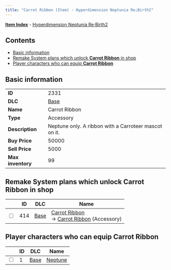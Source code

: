 ```yaml
---
title: "Carrot Ribbon (Item) - Hyperdimension Neptunia Re;Birth2"
---
```


[**Item Index**](/neptunia/rb2/item/index.html) - [Hyperdimension Neptunia Re;Birth2](/neptunia/rb2)

## Contents

- [Basic information](#basic-information)
- [Remake System plans which unlock **Carrot Ribbon** in shop](#remake-system-plans-which-unlock-carrot-ribbon-in-shop)
- [Player characters who can equip **Carrot Ribbon**](#player-characters-who-can-equip-carrot-ribbon)

## Basic information

|   |   |
| -- | -- |
| **ID** | 2331 |
| **DLC** | [Base](/neptunia/rb2/dlc/0-base.html) |
| **Name** | Carrot Ribbon |
| **Type** | Accessory |
| **Description** | Neptune only. A ribbon with a Carroteer mascot on it. |
| **Buy Price** | 50000 |
| **Sell Price** | 5000 |
| **Max inventory** | 99 |

## Remake System plans which unlock **Carrot Ribbon** in shop

|    | ID | DLC | Name |
| -- | -- | --- | ---- |
| <input type="checkbox" id="rb2-remake-0-414" class="trackbox" /> | 414 | [Base](/neptunia/rb2/dlc/0-base.html) | [Carrot Ribbon](/neptunia/rb2/remake/0-414-carrot-ribbon.html)<br />→ [Carrot Ribbon](/neptunia/rb2/item/0-2331-carrot-ribbon.html) (Accessory) |

## Player characters who can equip **Carrot Ribbon**

|    | ID | DLC | Name |
| -- | -- | --- | ---- |
| <input type="checkbox" id="rb2-player-0-1" class="trackbox" /> | 1 | [Base](/neptunia/rb2/dlc/0-base.html) | [Neptune](/neptunia/rb2/player/0-1-neptune.html) |